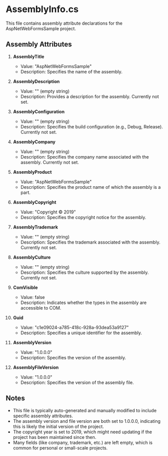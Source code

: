# AssemblyInfo.cs

This file contains assembly attribute declarations for the AspNetWebFormsSample project.

## Assembly Attributes

1. **AssemblyTitle**
   - Value: "AspNetWebFormsSample"
   - Description: Specifies the name of the assembly.

2. **AssemblyDescription**
   - Value: "" (empty string)
   - Description: Provides a description for the assembly. Currently not set.

3. **AssemblyConfiguration**
   - Value: "" (empty string)
   - Description: Specifies the build configuration (e.g., Debug, Release). Currently not set.

4. **AssemblyCompany**
   - Value: "" (empty string)
   - Description: Specifies the company name associated with the assembly. Currently not set.

5. **AssemblyProduct**
   - Value: "AspNetWebFormsSample"
   - Description: Specifies the product name of which the assembly is a part.

6. **AssemblyCopyright**
   - Value: "Copyright ©  2019"
   - Description: Specifies the copyright notice for the assembly.

7. **AssemblyTrademark**
   - Value: "" (empty string)
   - Description: Specifies the trademark associated with the assembly. Currently not set.

8. **AssemblyCulture**
   - Value: "" (empty string)
   - Description: Specifies the culture supported by the assembly. Currently not set.

9. **ComVisible**
   - Value: false
   - Description: Indicates whether the types in the assembly are accessible to COM.

10. **Guid**
    - Value: "c1e09024-a785-418c-928a-93dea53a9127"
    - Description: Specifies a unique identifier for the assembly.

11. **AssemblyVersion**
    - Value: "1.0.0.0"
    - Description: Specifies the version of the assembly.

12. **AssemblyFileVersion**
    - Value: "1.0.0.0"
    - Description: Specifies the version of the assembly file.

## Notes

- This file is typically auto-generated and manually modified to include specific assembly attributes.
- The assembly version and file version are both set to 1.0.0.0, indicating this is likely the initial version of the project.
- The copyright year is set to 2019, which might need updating if the project has been maintained since then.
- Many fields (like company, trademark, etc.) are left empty, which is common for personal or small-scale projects.